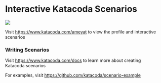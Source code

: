 # Interactive Katacoda Scenarios

[![](http://shields.katacoda.com/katacoda/ameyat/count.svg)](https://www.katacoda.com/ameyat "Get your profile on Katacoda.com")

Visit https://www.katacoda.com/ameyat to view the profile and interactive scenarios

### Writing Scenarios
Visit https://www.katacoda.com/docs to learn more about creating Katacoda scenarios

For examples, visit https://github.com/katacoda/scenario-example
